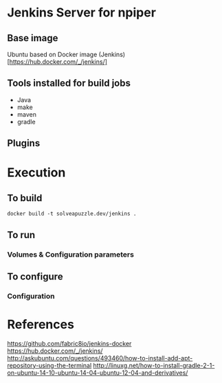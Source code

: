 # Jenkins Server for npiper

## Base image

Ubuntu based on Docker image (Jenkins)[https://hub.docker.com/_/jenkins/]

## Tools installed for build jobs

* Java
* make
* maven 
* gradle

## Plugins

# Execution

## To build

`docker build -t solveapuzzle.dev/jenkins .`

## To run

### Volumes & Configuration parameters

## To configure

### Configuration


# References

https://github.com/fabric8io/jenkins-docker
https://hub.docker.com/_/jenkins/
http://askubuntu.com/questions/493460/how-to-install-add-apt-repository-using-the-terminal
http://linuxg.net/how-to-install-gradle-2-1-on-ubuntu-14-10-ubuntu-14-04-ubuntu-12-04-and-derivatives/

